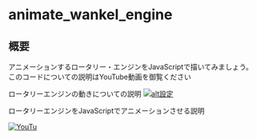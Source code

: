 # animate_wankel_engine

## 概要
アニメーションするロータリー・エンジンをJavaScriptで描いてみましょう。  
このコードについての説明はYouTube動画を御覧ください

ロータリーエンジンの動きについての説明
[![alt設定](https://img.youtube.com/vi/0jUz1MsSeNs/0.jpg)](https://www.youtube.com/watch?v=0jUz1MsSeNs)

ロータリーエンジンをJavaScriptでアニメーションさせる説明

[![YouTu](https://img.youtube.com/vi/9A26b-e7arY/0.jpg)](https://www.youtube.com/watch?v=9A26b-e7arY)

